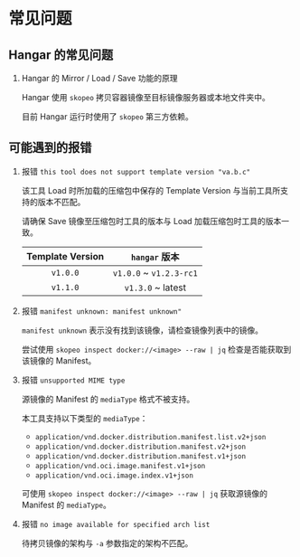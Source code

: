 # 常见问题

## Hangar 的常见问题

1. Hangar 的 Mirror / Load / Save 功能的原理

    Hangar 使用 `skopeo` 拷贝容器镜像至目标镜像服务器或本地文件夹中。

    目前 Hangar 运行时使用了 `skopeo` 第三方依赖。

## 可能遇到的报错

1. 报错 `this tool does not support template version "va.b.c"`

    该工具 Load 时所加载的压缩包中保存的 Template Version 与当前工具所支持的版本不匹配。

    请确保 Save 镜像至压缩包时工具的版本与 Load 加载压缩包时工具的版本一致。

    | Template Version | `hangar` 版本 |
    | :--------------: | :---------------: |
    | `v1.0.0`         | `v1.0.0` ~ `v1.2.3-rc1` |
    | `v1.1.0`         | `v1.3.0` ~ latest |

2. 报错 `manifest unknown: manifest unknown"`

    `manifest unknown` 表示没有找到该镜像，请检查镜像列表中的镜像。

    尝试使用 `skopeo inspect docker://<image> --raw | jq` 检查是否能获取到该镜像的 Manifest。

3. 报错 `unsupported MIME type`

    源镜像的 Manifest 的 `mediaType` 格式不被支持。

    本工具支持以下类型的 `mediaType`：

    - `application/vnd.docker.distribution.manifest.list.v2+json`
    - `application/vnd.docker.distribution.manifest.v2+json`
    - `application/vnd.docker.distribution.manifest.v1+json`
    - `application/vnd.oci.image.manifest.v1+json`
    - `application/vnd.oci.image.index.v1+json`

    可使用 `skopeo inspect docker://<image> --raw | jq` 获取源镜像的 Manifest 的 `mediaType`。

4. 报错 `no image available for specified arch list`

    待拷贝镜像的架构与 `-a` 参数指定的架构不匹配。

